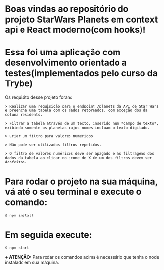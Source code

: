 # Boas vindas ao repositório do projeto StarWars Planets em context api e React moderno(com hooks)!

# Essa foi uma aplicação com desenvolvimento orientado a testes(implementados pelo curso da Trybe)
  Os requisito desse projeto foram:

    > Realizar uma requisição para o endpoint /planets da API de Star Wars e preencha uma tabela com os dados retornados, com exceção dos da coluna residents.

    > Filtrar a tabela através de um texto, inserido num *campo de texto*, exibindo somente os planetas cujos nomes incluam o texto digitado.

    > Criar um filtro para valores numéricos.

    > Não pode ser utilizados filtros repetidos.

    > O filtro de valores numéricos deve ser apagado e as filtragens dos dados da tabela ao clicar no ícone de X de um dos filtros devem ser desfeitas.

# Para rodar o projeto na sua máquina, vá até o seu terminal e execute o comando:
    $ npm install
# Em seguida execute:
    $ npm start


__+ ATENÇÃO:__
Para rodar os comandos acima é necessário que tenha o node instalado em sua máquina.
